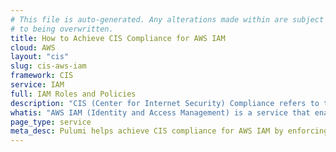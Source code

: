 ```yaml
---
# This file is auto-generated. Any alterations made within are subject
# to being overwritten.
title: How to Achieve CIS Compliance for AWS IAM
cloud: AWS
layout: "cis"
slug: cis-aws-iam
framework: CIS
service: IAM
full: IAM Roles and Policies
description: "CIS (Center for Internet Security) Compliance refers to the adherence to security best practices outlined by the CIS, a nonprofit organization that develops globally recognized security standards. These best practices are known as CIS Controls and CIS Benchmarks, which provide guidelines for securing various technologies and systems, including operating systems, cloud services, network devices, and software."
whatis: "AWS IAM (Identity and Access Management) is a service that enables you to securely manage access to AWS resources. It allows you to create and control user permissions, defining who can access specific resources and under what conditions. IAM helps ensure security and compliance by enforcing fine-grained access controls across your AWS environment."
page_type: service
meta_desc: Pulumi helps achieve CIS compliance for AWS IAM by enforcing security, cost, and compliance requirements. Speak with an expert to get started.
---
```


